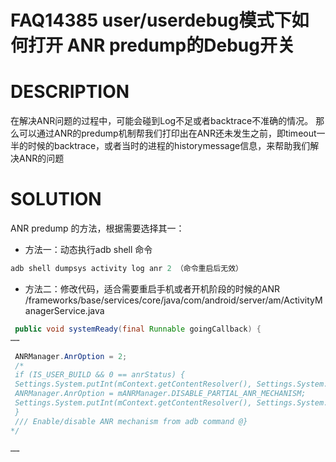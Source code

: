 # FAQ14385 user/userdebug模式下如何打开 ANR predump的Debug开关

# DESCRIPTION

在解决ANR问题的过程中，可能会碰到Log不足或者backtrace不准确的情况。
那么可以通过ANR的predump机制帮我们打印出在ANR还未发生之前，即timeout一半的时候的backtrace，或者当时的进程的historymessage信息，来帮助我们解决ANR的问题
  
# SOLUTION
 ANR predump 的方法，根据需要选择其一：

- 方法一：动态执行adb shell 命令
```java
adb shell dumpsys activity log anr 2 （命令重启后无效）
```

- 方法二：修改代码，适合需要重启手机或者开机阶段的时候的ANR
/frameworks/base/services/core/java/com/android/server/am/ActivityManagerService.java
```java
 public void systemReady(final Runnable goingCallback) {
……

 ANRManager.AnrOption = 2;
 /*
 if (IS_USER_BUILD && 0 == anrStatus) {
 Settings.System.putInt(mContext.getContentResolver(), Settings.System.ANR_DEBUGGING_MECHANISM, mANRManager.DISABLE_PARTIAL_ANR_MECHANISM);
 ANRManager.AnrOption = mANRManager.DISABLE_PARTIAL_ANR_MECHANISM;
 Settings.System.putInt(mContext.getContentResolver(), Settings.System.ANR_DEBUGGING_MECHANISM_STATUS, 1);
 }
 /// Enable/disable ANR mechanism from adb command @}
*/

……
```